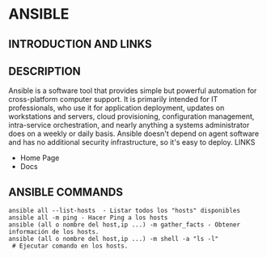 # ANSIBLE

## INTRODUCTION AND LINKS
## DESCRIPTION
Ansible is a software tool that provides simple but powerful automation for cross-platform computer support. It is primarily intended for IT professionals, who use it for application deployment, updates on workstations and servers, cloud provisioning, configuration management, intra-service orchestration, and nearly anything a systems administrator does on a weekly or daily basis. Ansible doesn't depend on agent software and has no additional security infrastructure, so it's easy to deploy.
LINKS
- Home Page
- Docs


## ANSIBLE COMMANDS
```
ansible all --list-hosts  - Listar todos los "hosts" disponibles
ansible all -m ping - Hacer Ping a los hosts
ansible (all o nombre del host,ip ...) -m gather_facts - Obtener información de los hosts.
ansible (all o nombre del host,ip ...) -m shell -a "ls -l"
 # Ejecutar comando en los hosts.
 ```
 

